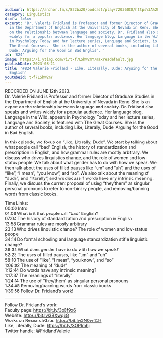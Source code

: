 ```yaml
---
audiourl: https://anchor.fm/s/822ba20/podcast/play/72036080/https%3A%2F%2Fd3ctxlq1ktw2nl.cloudfront.net%2Fstaging%2F2023-5-12%2Fe0677fef-cd7d-8b48-f30e-2cbafaf44a49.m4a
category: Linguistics
draft: false
excerpt: 'Dr. Valerie Fridland is Professor and former Director of Graduate Studies
  in the Department of English at the University of Nevada in Reno. She is an expert
  on the relationship between language and society. Dr. Fridland also speaks and writes
  widely for a popular audience. Her language blog, Language in the Wild, appears
  in Psychology Today and her lecture series, Language and Society, is featured with
  The Great Courses.  She is the author of several books, including Like, Literally,
  Dude: Arguing for the Good in Bad English. '
id: '824'
image: https://i.ytimg.com/vi/t-f7LShW2mY/maxresdefault.jpg
publishDate: 2023-08-21
title: '#824 Valerie Fridland - Like, Literally, Dude: Arguing for the Good in Bad
  English'
youtubeid: t-f7LShW2mY
---
```

<div class="timelinks">

RECORDED ON JUNE 12th 2023.  
Dr. Valerie Fridland is Professor and former Director of Graduate Studies in the Department of English at the University of Nevada in Reno. She is an expert on the relationship between language and society. Dr. Fridland also speaks and writes widely for a popular audience. Her language blog, Language in the Wild, appears in Psychology Today and her lecture series, Language and Society, is featured with The Great Courses.  She is the author of several books, including Like, Literally, Dude: Arguing for the Good in Bad English. 

In this episode, we focus on “Like, Literally, Dude”. We start by talking about what people call “bad” English, the history of standardization and prescription in English, and how grammar rules are mostly arbitrary. We discuss who drives linguistics change, and the role of women and low-status people. We talk about what gender has to do with how we speak. We then talk about the uses of filled pauses like “um” and “uh”, and the uses of “like”, “I mean”, “you know”, and “so”. We also talk about the meaning of “dude”, and “literally”, and we discuss if words have any intrinsic meaning. Finally, we discuss the current proposal of using “they/them” as singular personal pronouns to refer to non-binary people, and removing/banning words from classic books.

Time Links:  
<time>00:00</time> Intro  
<time>01:08</time> What is it that people call “bad” English?  
<time>07:04</time> The history of standardization and prescription in English  
<time>13:58</time> Grammar rules are mostly arbitrary  
<time>23:13</time> Who drives linguistic change? The role of women and low-status people  
<time>34:14</time> Do formal schooling and language standardization stifle linguistic change?  
<time>39:33</time> What does gender have to do with how we speak?  
<time>52:23</time> The uses of filled pauses, like “um” and “uh”  
<time>58:10</time> The use of “like”, “I mean”, “you know”, and “so”  
<time>1:06:02</time> The meaning of “dude”  
<time>1:12:44</time> Do words have any intrinsic meaning?  
<time>1:17:37</time> The meanings of “literally”  
<time>1:24:14</time> The use of “they/them” as singular personal pronouns  
<time>1:34:05</time> Removing/banning words from classic books  
<time>1:39:56</time> Follow Dr. Fridland’s work!

---

Follow Dr. Fridland’s work:  
Faculty page: https://bit.ly/3oBf9x6  
Website: https://bit.ly/3BXwq6G  
Works on ResearchGate: https://bit.ly/3N0w45H  
Like, Literally, Dude: https://bit.ly/3OP1mhj  
Twitter handle: @FridlandValerie
</div>

